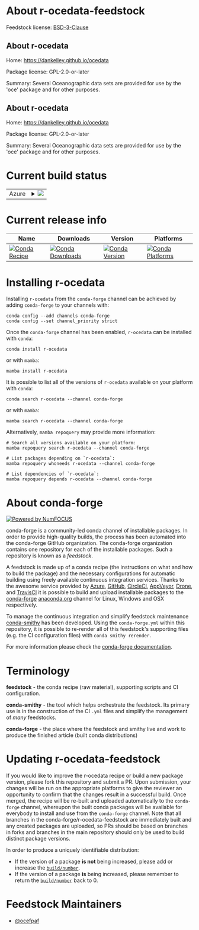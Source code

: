About r-ocedata-feedstock
=========================

Feedstock license: [BSD-3-Clause](https://github.com/conda-forge/r-ocedata-feedstock/blob/main/LICENSE.txt)


About r-ocedata
---------------

Home: https://dankelley.github.io/ocedata

Package license: GPL-2.0-or-later

Summary: Several Oceanographic data sets are provided for use by the 'oce' package and for other purposes.

About r-ocedata
---------------

Home: https://dankelley.github.io/ocedata

Package license: GPL-2.0-or-later

Summary: Several Oceanographic data sets are provided for use by the 'oce' package and for other purposes.

Current build status
====================


<table>
    
  <tr>
    <td>Azure</td>
    <td>
      <details>
        <summary>
          <a href="https://dev.azure.com/conda-forge/feedstock-builds/_build/latest?definitionId=13532&branchName=main">
            <img src="https://dev.azure.com/conda-forge/feedstock-builds/_apis/build/status/r-ocedata-feedstock?branchName=main">
          </a>
        </summary>
        <table>
          <thead><tr><th>Variant</th><th>Status</th></tr></thead>
          <tbody><tr>
              <td>linux_64_r_base4.3</td>
              <td>
                <a href="https://dev.azure.com/conda-forge/feedstock-builds/_build/latest?definitionId=13532&branchName=main">
                  <img src="https://dev.azure.com/conda-forge/feedstock-builds/_apis/build/status/r-ocedata-feedstock?branchName=main&jobName=linux&configuration=linux%20linux_64_r_base4.3" alt="variant">
                </a>
              </td>
            </tr><tr>
              <td>linux_64_r_base4.4</td>
              <td>
                <a href="https://dev.azure.com/conda-forge/feedstock-builds/_build/latest?definitionId=13532&branchName=main">
                  <img src="https://dev.azure.com/conda-forge/feedstock-builds/_apis/build/status/r-ocedata-feedstock?branchName=main&jobName=linux&configuration=linux%20linux_64_r_base4.4" alt="variant">
                </a>
              </td>
            </tr><tr>
              <td>osx_64_r_base4.3</td>
              <td>
                <a href="https://dev.azure.com/conda-forge/feedstock-builds/_build/latest?definitionId=13532&branchName=main">
                  <img src="https://dev.azure.com/conda-forge/feedstock-builds/_apis/build/status/r-ocedata-feedstock?branchName=main&jobName=osx&configuration=osx%20osx_64_r_base4.3" alt="variant">
                </a>
              </td>
            </tr><tr>
              <td>osx_64_r_base4.4</td>
              <td>
                <a href="https://dev.azure.com/conda-forge/feedstock-builds/_build/latest?definitionId=13532&branchName=main">
                  <img src="https://dev.azure.com/conda-forge/feedstock-builds/_apis/build/status/r-ocedata-feedstock?branchName=main&jobName=osx&configuration=osx%20osx_64_r_base4.4" alt="variant">
                </a>
              </td>
            </tr><tr>
              <td>win_64_r_base4.3</td>
              <td>
                <a href="https://dev.azure.com/conda-forge/feedstock-builds/_build/latest?definitionId=13532&branchName=main">
                  <img src="https://dev.azure.com/conda-forge/feedstock-builds/_apis/build/status/r-ocedata-feedstock?branchName=main&jobName=win&configuration=win%20win_64_r_base4.3" alt="variant">
                </a>
              </td>
            </tr><tr>
              <td>win_64_r_base4.4</td>
              <td>
                <a href="https://dev.azure.com/conda-forge/feedstock-builds/_build/latest?definitionId=13532&branchName=main">
                  <img src="https://dev.azure.com/conda-forge/feedstock-builds/_apis/build/status/r-ocedata-feedstock?branchName=main&jobName=win&configuration=win%20win_64_r_base4.4" alt="variant">
                </a>
              </td>
            </tr>
          </tbody>
        </table>
      </details>
    </td>
  </tr>
</table>

Current release info
====================

| Name | Downloads | Version | Platforms |
| --- | --- | --- | --- |
| [![Conda Recipe](https://img.shields.io/badge/recipe-r--ocedata-green.svg)](https://anaconda.org/conda-forge/r-ocedata) | [![Conda Downloads](https://img.shields.io/conda/dn/conda-forge/r-ocedata.svg)](https://anaconda.org/conda-forge/r-ocedata) | [![Conda Version](https://img.shields.io/conda/vn/conda-forge/r-ocedata.svg)](https://anaconda.org/conda-forge/r-ocedata) | [![Conda Platforms](https://img.shields.io/conda/pn/conda-forge/r-ocedata.svg)](https://anaconda.org/conda-forge/r-ocedata) |

Installing r-ocedata
====================

Installing `r-ocedata` from the `conda-forge` channel can be achieved by adding `conda-forge` to your channels with:

```
conda config --add channels conda-forge
conda config --set channel_priority strict
```

Once the `conda-forge` channel has been enabled, `r-ocedata` can be installed with `conda`:

```
conda install r-ocedata
```

or with `mamba`:

```
mamba install r-ocedata
```

It is possible to list all of the versions of `r-ocedata` available on your platform with `conda`:

```
conda search r-ocedata --channel conda-forge
```

or with `mamba`:

```
mamba search r-ocedata --channel conda-forge
```

Alternatively, `mamba repoquery` may provide more information:

```
# Search all versions available on your platform:
mamba repoquery search r-ocedata --channel conda-forge

# List packages depending on `r-ocedata`:
mamba repoquery whoneeds r-ocedata --channel conda-forge

# List dependencies of `r-ocedata`:
mamba repoquery depends r-ocedata --channel conda-forge
```


About conda-forge
=================

[![Powered by
NumFOCUS](https://img.shields.io/badge/powered%20by-NumFOCUS-orange.svg?style=flat&colorA=E1523D&colorB=007D8A)](https://numfocus.org)

conda-forge is a community-led conda channel of installable packages.
In order to provide high-quality builds, the process has been automated into the
conda-forge GitHub organization. The conda-forge organization contains one repository
for each of the installable packages. Such a repository is known as a *feedstock*.

A feedstock is made up of a conda recipe (the instructions on what and how to build
the package) and the necessary configurations for automatic building using freely
available continuous integration services. Thanks to the awesome service provided by
[Azure](https://azure.microsoft.com/en-us/services/devops/), [GitHub](https://github.com/),
[CircleCI](https://circleci.com/), [AppVeyor](https://www.appveyor.com/),
[Drone](https://cloud.drone.io/welcome), and [TravisCI](https://travis-ci.com/)
it is possible to build and upload installable packages to the
[conda-forge](https://anaconda.org/conda-forge) [anaconda.org](https://anaconda.org/)
channel for Linux, Windows and OSX respectively.

To manage the continuous integration and simplify feedstock maintenance
[conda-smithy](https://github.com/conda-forge/conda-smithy) has been developed.
Using the ``conda-forge.yml`` within this repository, it is possible to re-render all of
this feedstock's supporting files (e.g. the CI configuration files) with ``conda smithy rerender``.

For more information please check the [conda-forge documentation](https://conda-forge.org/docs/).

Terminology
===========

**feedstock** - the conda recipe (raw material), supporting scripts and CI configuration.

**conda-smithy** - the tool which helps orchestrate the feedstock.
                   Its primary use is in the construction of the CI ``.yml`` files
                   and simplify the management of *many* feedstocks.

**conda-forge** - the place where the feedstock and smithy live and work to
                  produce the finished article (built conda distributions)


Updating r-ocedata-feedstock
============================

If you would like to improve the r-ocedata recipe or build a new
package version, please fork this repository and submit a PR. Upon submission,
your changes will be run on the appropriate platforms to give the reviewer an
opportunity to confirm that the changes result in a successful build. Once
merged, the recipe will be re-built and uploaded automatically to the
`conda-forge` channel, whereupon the built conda packages will be available for
everybody to install and use from the `conda-forge` channel.
Note that all branches in the conda-forge/r-ocedata-feedstock are
immediately built and any created packages are uploaded, so PRs should be based
on branches in forks and branches in the main repository should only be used to
build distinct package versions.

In order to produce a uniquely identifiable distribution:
 * If the version of a package **is not** being increased, please add or increase
   the [``build/number``](https://docs.conda.io/projects/conda-build/en/latest/resources/define-metadata.html#build-number-and-string).
 * If the version of a package **is** being increased, please remember to return
   the [``build/number``](https://docs.conda.io/projects/conda-build/en/latest/resources/define-metadata.html#build-number-and-string)
   back to 0.

Feedstock Maintainers
=====================

* [@ocefpaf](https://github.com/ocefpaf/)

